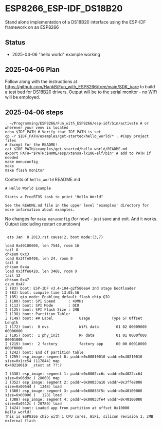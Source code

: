 # ESP8266_ESP-IDF_DS18B20

Stand alone implementation of a DS18B20 interface using the ESP-IDF framework on an ESP8266

## Status

* 2025-04-06 "hello world" example working

## 2025-04-06 Plan

Follow along with the instructions at <https://github.com/HankB/Fun_with_ESP8266/tree/main/SDK_bare> to build a test bed for DS18B20 drivers. Output will be to the serial monitor - no WiFi will be employed.

## 2025-04-06 steps

```text
. ~/Programming/ESP8266/Fun_with_ESP8266/esp-idf/bin/activate # or wherever your venv is located
echo $IDF_PATH # Verify that IDF_PATH is set
cp -r $IDF_PATH/examples/get-started/hello_world/* . #Copy project files
# Except for the README!
cat $IDF_PATH/examples/get-started/hello_world/README.md
export PATH="$PATH:$HOME/esp/xtensa-lx106-elf/bin" # add to PATH if needed
make menuconfig
make
make flash monitor
```

Contents of `hello_world` README.md

```text
# Hello World Example

Starts a FreeRTOS task to print "Hello World"

See the README.md file in the upper level 'examples' directory for more information about examples.
```

No changes for `make menuconfig` (for now) - just save and exit. And it works. Output (excluding restart countdown)

```text

 ets Jan  8 2013,rst cause:2, boot mode:(3,7)

load 0x40100000, len 7544, room 16 
tail 8
chksum 0xc3
load 0x3ffe8408, len 24, room 0 
tail 8
chksum 0x4a
load 0x3ffe8420, len 3468, room 0 
tail 12
chksum 0x47
csum 0x47
I (83) boot: ESP-IDF v3.4-104-g2f586ea4 2nd stage bootloader
I (83) boot: compile time 13:05:56
I (85) qio_mode: Enabling default flash chip QIO
I (100) boot: SPI Speed      : 40MHz
I (113) boot: SPI Mode       : QIO
I (125) boot: SPI Flash Size : 2MB
I (138) boot: Partition Table:
I (149) boot: ## Label            Usage          Type ST Offset   Length
I (172) boot:  0 nvs              WiFi data        01 02 00009000 00006000
I (195) boot:  1 phy_init         RF data          01 01 0000f000 00001000
I (219) boot:  2 factory          factory app      00 00 00010000 000f0000
I (242) boot: End of partition table
I (255) esp_image: segment 0: paddr=0x00010010 vaddr=0x40210010 size=0x1cc54 (117844) map
0x40210010: _stext at ??:?

I (338) esp_image: segment 1: paddr=0x0002cc6c vaddr=0x4022cc64 size=0x06d9c ( 28060) map
I (352) esp_image: segment 2: paddr=0x00033a10 vaddr=0x3ffe8000 size=0x00544 (  1348) load
I (360) esp_image: segment 3: paddr=0x00033f5c vaddr=0x40100000 size=0x00080 (   128) load
I (388) esp_image: segment 4: paddr=0x00033fe4 vaddr=0x40100080 size=0x0512c ( 20780) load
I (424) boot: Loaded app from partition at offset 0x10000
Hello world!
This is ESP8266 chip with 1 CPU cores, WiFi, silicon revision 1, 2MB external flash
```
